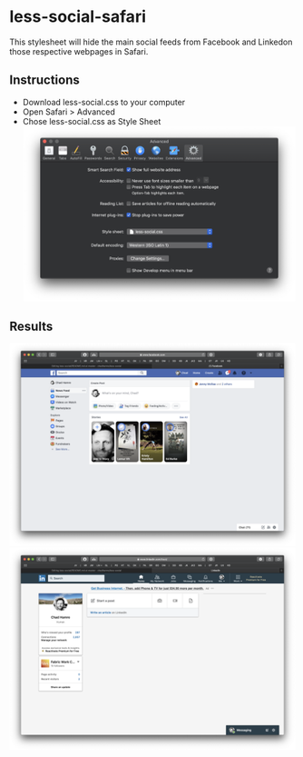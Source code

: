 # less-social-safari
This stylesheet will hide the main social feeds from Facebook and Linkedon those respective webpages in Safari.
## Instructions
- Download less-social.css to your computer
- Open Safari > Advanced
- Chose less-social.css as Style Sheet
![Safari Settings](https://github.com/chadhamre/less-social/blob/master/images/settings.png)
## Results
![Facebook](https://github.com/chadhamre/less-social/blob/master/images/facebook.png)
![LinkedIn](https://github.com/chadhamre/less-social/blob/master/images/linkedin.png)
